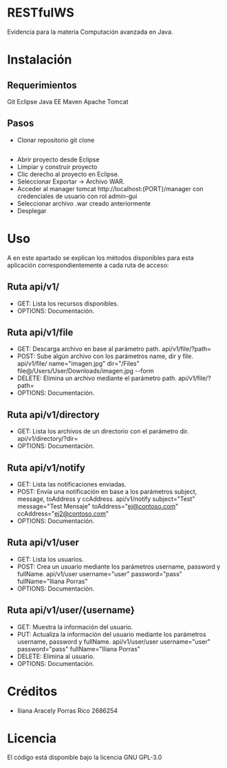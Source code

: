 # RESTfulWS
Evidencia para la materia Computación avanzada en Java.

# Instalación

## Requerimientos

Git
Eclipse
Java EE
Maven
Apache Tomcat

## Pasos

- Clonar repositorio git clone 
``` https://github.com/ilianaporras20/RESTfulWS 
```

- Abrir proyecto desde Eclipse
- Limpiar y construir proyecto
- Clic derecho al proyecto en Eclipse.
- Seleccionar Exportar -> Archivo WAR.
- Acceder al manager tomcat http://localhost:{PORT}/manager con credenciales de usuario con rol admin-gui
- Seleccionar archivo .war creado anteriormente
- Desplegar

# Uso
A en este apartado se explican los métodos disponibles para esta aplicación correspondientemente a cada ruta de acceso:
   ## Ruta api/v1/

- GET: Lista los recursos disponibles.
- OPTIONS: Documentación.

## Ruta api/v1/file

- GET: Descarga archivo en base al parámetro path.
 api/v1/file/?path=
- POST: Sube algún archivo con los parámetros name, dir y file.
api/v1/file/ name="imagen.jpg" dir="/Files" file@/Users/User/Downloads/imagen.jpg --form
- DELETE: Elimina un archivo mediante el parámetro path.
api/v1/file/?path=
- OPTIONS: Documentación.

## Ruta api/v1/directory

- GET: Lista los archivos de un directorio con el parámetro dir.
api/v1/directory/?dir=
- OPTIONS: Documentación.

## Ruta api/v1/notify

- GET: Lista las notificaciones enviadas.
- POST: Envía una notificación en base a los parámetros subject, message, toAddress y ccAddress.
api/v1/notify subject="Test" message="Test Mensaje" toAddress="ej@contoso.com" ccAddress="ej2@contoso.com"
- OPTIONS: Documentación.

## Ruta api/v1/user

- GET: Lista los usuarios.
- POST: Crea un usuario mediante los parámetros username, password y fullName.
api/v1/user username="user" password="pass" fullName="Iliana Porras"
- OPTIONS: Documentación.

## Ruta api/v1/user/{username}

- GET: Muestra la información del usuario.
- PUT: Actualiza la información del usuario mediante los parámetros username, password y fullName.
api/v1/user/user username="user" password="pass" fullName="Iliana Porras"
- DELETE: Elimina al usuario.
- OPTIONS: Documentación.

# Créditos
- Iliana Aracely Porras Rico 2686254

# Licencia
El código está disponible bajo la licencia GNU GPL-3.0
